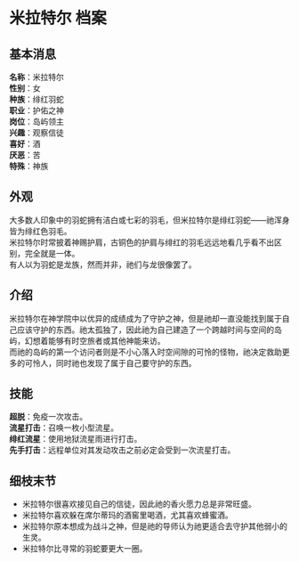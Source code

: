 # 米拉特尔 档案

## 基本消息

**名称**：米拉特尔  
**性别**：女  
**种族**：绯红羽蛇  
**职业**：护佑之神  
**岗位**：岛屿领主  
**兴趣**：观察信徒  
**喜好**：酒  
**厌恶**：苦  
**特殊**：神族

## 外观

大多数人印象中的羽蛇拥有洁白或七彩的羽毛，但米拉特尔是绯红羽蛇——祂浑身皆为绯红色羽毛。  
米拉特尔时常披着神赐护肩，古铜色的护肩与绯红的羽毛远远地看几乎看不出区别，完全就是一体。  
有人以为羽蛇是龙族，然而并非，祂们与龙很像罢了。

## 介绍

米拉特尔在神学院中以优异的成绩成为了守护之神，但是祂却一直没能找到属于自己应该守护的东西。祂太孤独了，因此祂为自己建造了一个跨越时间与空间的岛屿，幻想着能够有时空旅者或其他神能来访。  
而祂的岛屿的第一个访问者则是不小心落入时空间隙的可怜的怪物，祂决定救助更多的可怜人，同时祂也发现了属于自己要守护的东西。

## 技能

**超脱**：免疫一次攻击。  
**流星打击**：召唤一枚小型流星。  
**绯红流星**：使用地狱流星雨进行打击。  
**先手打击**：远程单位对其发动攻击之前必定会受到一次流星打击。

## 细枝末节

-   米拉特尔很喜欢接见自己的信徒，因此祂的香火愿力总是非常旺盛。
-   米拉特尔喜欢躲在席尔蒂玛的酒窖里喝酒，尤其喜欢蜂蜜酒。
-   米拉特尔原本想成为战斗之神，但是祂的导师认为祂更适合去守护其他弱小的生灵。
-   米拉特尔比寻常的羽蛇要更大一圈。
